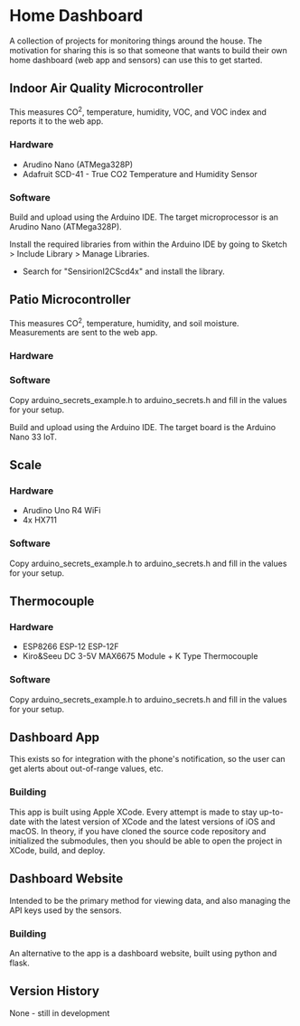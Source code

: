 # Home Dashboard

A collection of projects for monitoring things around the house. The motivation for sharing this is so that someone that wants to build their own home dashboard (web app and sensors) can use this to get started.

## Indoor Air Quality Microcontroller

This measures CO<sup>2</sup>, temperature, humidity, VOC, and VOC index and reports it to the web app.

### Hardware

* Arudino Nano (ATMega328P)
* Adafruit SCD-41 - True CO2 Temperature and Humidity Sensor

### Software

Build and upload using the Arduino IDE. The target microprocessor is an Arudino Nano (ATMega328P).

Install the required libraries from within the Arduino IDE by going to Sketch > Include Library > Manage Libraries.
* Search for "SensirionI2CScd4x" and install the library.

## Patio Microcontroller

This measures CO<sup>2</sup>, temperature, humidity, and soil moisture. Measurements are sent to the web app.

### Hardware

### Software

Copy arduino_secrets_example.h to arduino_secrets.h and fill in the values for your setup.

Build and upload using the Arduino IDE. The target board is the Arduino Nano 33 IoT.

## Scale

### Hardware

* Arudino Uno R4 WiFi
* 4x HX711

### Software

Copy arduino_secrets_example.h to arduino_secrets.h and fill in the values for your setup.

## Thermocouple

### Hardware

* ESP8266 ESP-12 ESP-12F
* Kiro&Seeu DC 3-5V MAX6675 Module + K Type Thermocouple

### Software

Copy arduino_secrets_example.h to arduino_secrets.h and fill in the values for your setup.

## Dashboard App

This exists so for integration with the phone's notification, so the user can get alerts about out-of-range values, etc.

### Building

This app is built using Apple XCode. Every attempt is made to stay up-to-date with the latest version of XCode and the latest versions of iOS and macOS. In theory, if you have cloned the source code repository and initialized the submodules, then you should be able to open the project in XCode, build, and deploy.

## Dashboard Website

Intended to be the primary method for viewing data, and also managing the API keys used by the sensors.

### Building

An alternative to the app is a dashboard website, built using python and flask.

## Version History

None - still in development
